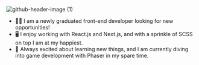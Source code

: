 ![github-header-image (1)](https://user-images.githubusercontent.com/71260714/172382065-1d377609-d3d8-4ff8-96bb-df63670d4a18.png)

- :woman_technologist: I am a newly graduated front-end developer looking for new opportunities! 
- :desktop_computer: I enjoy working with React.js and Next.js, and with a sprinkle of SCSS on top I am at my happiest. 
- :space_invader: Always excited about learning new things, and I am currently diving into game development with Phaser in my spare time.

